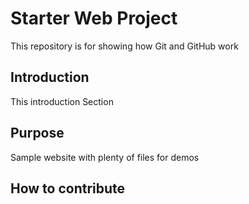 # Starter Web Project

This repository is for showing how Git and GitHub work
## Introduction

This introduction Section

## Purpose

Sample website with plenty of files for demos

## How to contribute
